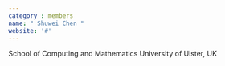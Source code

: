 ```yaml
---
category : members
name: " Shuwei Chen " 
website: '#'
---
```

School of Computing and Mathematics
University of Ulster, UK

